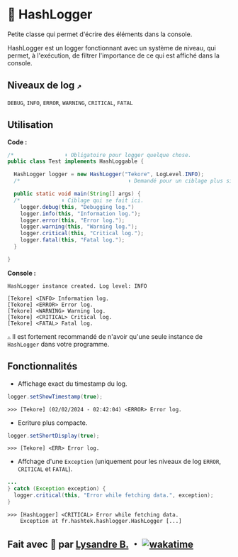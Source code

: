 # 📰 HashLogger

Petite classe qui permet d'écrire des éléments dans la console.

HashLogger est un logger fonctionnant avec un système de niveau, qui permet, 
à l'exécution, de filtrer l'importance de ce qui est affiché dans la console.

## Niveaux de log `↗️`

`DEBUG`, `INFO`, `ERROR`, `WARNING`, `CRITICAL`, `FATAL`

## Utilisation

**Code :**
```java
/*                ⬇️ Obligatoire pour logger quelque chose.                   */
public class Test implements HashLoggable {

  HashLogger logger = new HashLogger("Tekore", LogLevel.INFO);
  /*                                  ⬆️ Demandé pour un ciblage plus simple. */

  public static void main(String[] args) {
  /*             ⬇️ Ciblage qui se fait ici.                                  */
    logger.debug(this, "Debugging log.")
    logger.info(this, "Information log.");
    logger.error(this, "Error log.");
    logger.warning(this, "Warning log.");
    logger.critical(this, "Critical log.");
    logger.fatal(this, "Fatal log.");
  }

}
```
**Console :**
```plaintext
HashLogger instance created. Log level: INFO

[Tekore] <INFO> Information log.
[Tekore] <ERROR> Error log.
[Tekore] <WARNING> Warning log.
[Tekore] <CRITICAL> Critical log.
[Tekore] <FATAL> Fatal log.
```
`⚠️` Il est fortement recommandé de n'avoir qu'une seule instance de
`HashLogger` dans votre programme.

## Fonctionnalités

- Affichage exact du timestamp du log.
```java
logger.setShowTimestamp(true);
```
```plaintext
>>> [Tekore] (02/02/2024 - 02:42:04) <ERROR> Error log.
```
- Ecriture plus compacte.
```java
logger.setShortDisplay(true);
```
```plaintext
>>> [Tekore] <ERR> Error log.
```
- Affchage d'une `Exception`
(uniquement pour les niveaux de log `ERROR`, `CRITICAL` et `FATAL`).
```java
...
} catch (Exception exception) {
  logger.critical(this, "Error while fetching data.", exception);
}
```
```plaintext
>>> [HashLogger] <CRITICAL> Error while fetching data.
    Exception at fr.hashtek.hashlogger.HashLogger [...]
```

## Fait avec 💜 par [Lysandre B.](https://github.com/Shuvlyy) ・ [![wakatime](https://wakatime.com/badge/user/2f50fe6c-0368-4bef-aa01-3a67193b63f8/project/018d6107-5476-45b0-a472-ef196a0f7de6.svg)](https://wakatime.com/badge/user/2f50fe6c-0368-4bef-aa01-3a67193b63f8/project/018d6107-5476-45b0-a472-ef196a0f7de6)